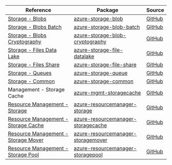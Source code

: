 | Reference | Package | Source |
|---|---|---|
|[Storage - Blobs](storage-blob-readme.md)|[azure-storage-blob](https://repo1.maven.org/maven2/com/azure/azure-storage-blob)|[GitHub](https://github.com/Azure/azure-sdk-for-java/blob/main/sdk/storage/azure-storage-blob)|
|[Storage - Blobs Batch](storage-blob-batch-readme.md)|[azure-storage-blob-batch](https://repo1.maven.org/maven2/com/azure/azure-storage-blob-batch)|[GitHub](https://github.com/Azure/azure-sdk-for-java/blob/main/sdk/storage/azure-storage-blob-batch)|
|[Storage - Blobs Cryptography](storage-blob-cryptography-readme.md)|[azure-storage-blob-cryptography](https://repo1.maven.org/maven2/com/azure/azure-storage-blob-cryptography)|[GitHub](https://github.com/Azure/azure-sdk-for-java/blob/main/sdk/storage/azure-storage-blob-cryptography)|
|[Storage - Files Data Lake](storage-file-datalake-readme.md)|[azure-storage-file-datalake](https://repo1.maven.org/maven2/com/azure/azure-storage-file-datalake)|[GitHub](https://github.com/Azure/azure-sdk-for-java/blob/main/sdk/storage/azure-storage-file-datalake)|
|[Storage - Files Share](storage-file-share-readme.md)|[azure-storage-file-share](https://repo1.maven.org/maven2/com/azure/azure-storage-file-share)|[GitHub](https://github.com/Azure/azure-sdk-for-java/blob/main/sdk/storage/azure-storage-file-share)|
|[Storage - Queues](storage-queue-readme.md)|[azure-storage-queue](https://repo1.maven.org/maven2/com/azure/azure-storage-queue)|[GitHub](https://github.com/Azure/azure-sdk-for-java/blob/main/sdk/storage/azure-storage-queue)|
|[Storage - Common](storage-common-readme.md)|[azure-storage-common](https://repo1.maven.org/maven2/com/azure/azure-storage-common)|[GitHub](https://github.com/Azure/azure-sdk-for-java/blob/main/sdk/storage/azure-storage-common)|
|Management - Storage Cache|[azure-mgmt-storagecache](https://repo1.maven.org/maven2/com/microsoft/azure/storagecache/v2020_03_01/azure-mgmt-storagecache)|[GitHub](https://github.com/Azure/azure-sdk-for-java/blob/main/)|
|[Resource Management - Storage](resourcemanager-storage-readme.md)|[azure-resourcemanager-storage](https://repo1.maven.org/maven2/com/azure/resourcemanager/azure-resourcemanager-storage)|[GitHub](https://github.com/Azure/azure-sdk-for-java/blob/main/sdk/resourcemanager/azure-resourcemanager-storage)|
|[Resource Management - Storage Cache](resourcemanager-storagecache-readme.md)|[azure-resourcemanager-storagecache](https://repo1.maven.org/maven2/com/azure/resourcemanager/azure-resourcemanager-storagecache)|[GitHub](https://github.com/Azure/azure-sdk-for-java/blob/main/sdk/storagecache/azure-resourcemanager-storagecache)|
|[Resource Management - Storage Mover](resourcemanager-storagemover-readme.md)|[azure-resourcemanager-storagemover](https://repo1.maven.org/maven2/com/azure/resourcemanager/azure-resourcemanager-storagemover)|[GitHub](https://github.com/Azure/azure-sdk-for-java/blob/main/sdk/storagemover/azure-resourcemanager-storagemover)|
|[Resource Management - Storage Pool](resourcemanager-storagepool-readme.md)|[azure-resourcemanager-storagepool](https://repo1.maven.org/maven2/com/azure/resourcemanager/azure-resourcemanager-storagepool)|[GitHub](https://github.com/Azure/azure-sdk-for-java/blob/main/sdk/storagepool/azure-resourcemanager-storagepool)|
